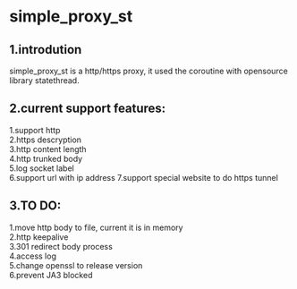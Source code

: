 # simple_proxy_st

## 1.introdution

simple_proxy_st is a http/https proxy, it used the coroutine with opensource library statethread.

## 2.current support features:

1.support http  
2.https descryption  
3.http content length  
4.http trunked body  
5.log socket label      
6.support url with ip address
7.support special website to do https tunnel
## 3.TO DO:

1.move http body to file, current it is in memory  
2.http keepalive  
3.301 redirect body process  
4.access log  
5.change openssl to release version  
6.prevent JA3 blocked
